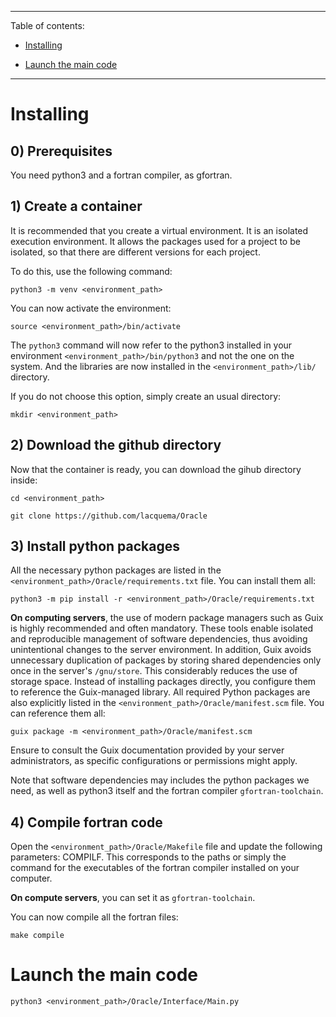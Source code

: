 *******
Table of contents:

- [Installing](#install)

- [Launch the main code](#launch)

*******

<div id='install'/>  

# Installing

## 0) Prerequisites

You need python3 and a fortran compiler, as gfortran. 

## 1) Create a container

It is recommended that you create a virtual environment. It is an isolated execution environment. It allows the packages used for a project to be isolated, so that there are different versions for each project.

To do this, use the following command: 

`python3 -m venv <environment_path>`

You can now activate the environment: 

`source <environment_path>/bin/activate`

The `python3` command will now refer to the python3 installed in your environment `<environment_path>/bin/python3` and not the one on the system. And the libraries are now installed in the `<environment_path>/lib/` directory.


If you do not choose this option, simply create an usual directory:

`mkdir <environment_path>`


## 2) Download the github directory  

Now that the container is ready, you can download the gihub directory inside:

`cd <environment_path>`

`git clone https://github.com/lacquema/Oracle`


## 3) Install python packages

All the necessary python packages are listed in the `<environment_path>/Oracle/requirements.txt` file. You can install them all:

`python3 -m pip install -r <environment_path>/Oracle/requirements.txt`

**On computing servers**, the use of modern package managers such as Guix is highly recommended and often mandatory. These tools enable isolated and reproducible management of software dependencies, thus avoiding unintentional changes to the server environment. In addition, Guix avoids unnecessary duplication of packages by storing shared dependencies only once in the server's `/gnu/store`. This considerably reduces the use of storage space. Instead of installing packages directly, you configure them to reference the Guix-managed library. All required Python packages are also explicitly listed in the `<environment_path>/Oracle/manifest.scm` file. You can reference them all:

`guix package -m <environment_path>/Oracle/manifest.scm`

Ensure to consult the Guix documentation provided by your server administrators, as specific configurations or permissions might apply.

Note that software dependencies may includes the python packages we need, as well as python3 itself and the fortran compiler `gfortran-toolchain`.


## 4) Compile fortran code

Open the `<environment_path>/Oracle/Makefile` file and update the following parameters: COMPILF. This corresponds to the paths or simply the command for the executables of the fortran compiler installed on your computer. 

**On compute servers**, you can set it as `gfortran-toolchain`. 

You can now compile all the fortran files:

`make compile`




<div id='launch'/>  

# Launch the main code



`python3 <environment_path>/Oracle/Interface/Main.py`


